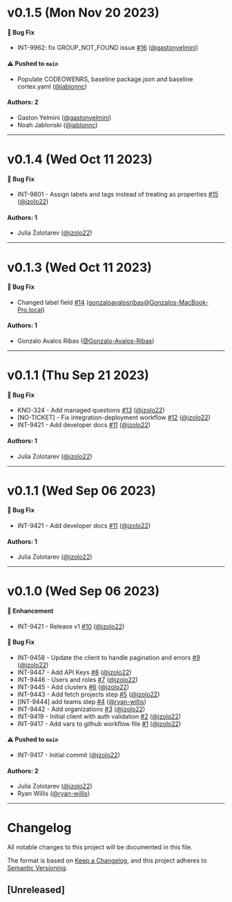# v0.1.5 (Mon Nov 20 2023)

#### 🐛 Bug Fix

- INT-9962: fix GROUP_NOT_FOUND issue [#16](https://github.com/JupiterOne/graph-mongodb/pull/16) ([@gastonyelmini](https://github.com/gastonyelmini))

#### ⚠️ Pushed to `main`

- Populate CODEOWENRS, baseline package.json and baseline cortex.yaml ([@jablonnc](https://github.com/jablonnc))

#### Authors: 2

- Gaston Yelmini ([@gastonyelmini](https://github.com/gastonyelmini))
- Noah Jablonski ([@jablonnc](https://github.com/jablonnc))

---

# v0.1.4 (Wed Oct 11 2023)

#### 🐛 Bug Fix

- INT-9801 - Assign labels and tags instead of treating as properties [#15](https://github.com/JupiterOne/graph-mongodb/pull/15) ([@jzolo22](https://github.com/jzolo22))

#### Authors: 1

- Julia Zolotarev ([@jzolo22](https://github.com/jzolo22))

---

# v0.1.3 (Wed Oct 11 2023)

#### 🐛 Bug Fix

- Changed label field [#14](https://github.com/JupiterOne/graph-mongodb/pull/14) (gonzaloavalosribas@Gonzalos-MacBook-Pro.local)

#### Authors: 1

- Gonzalo Avalos Ribas ([@Gonzalo-Avalos-Ribas](https://github.com/Gonzalo-Avalos-Ribas))

---

# v0.1.1 (Thu Sep 21 2023)

#### 🐛 Bug Fix

- KNO-324 - Add managed questions [#13](https://github.com/JupiterOne/graph-mongodb/pull/13) ([@jzolo22](https://github.com/jzolo22))
- [NO-TICKET] - Fix integration-deployment workflow [#12](https://github.com/JupiterOne/graph-mongodb/pull/12) ([@jzolo22](https://github.com/jzolo22))
- INT-9421 - Add developer docs [#11](https://github.com/JupiterOne/graph-mongodb/pull/11) ([@jzolo22](https://github.com/jzolo22))

#### Authors: 1

- Julia Zolotarev ([@jzolo22](https://github.com/jzolo22))

---

# v0.1.1 (Wed Sep 06 2023)

#### 🐛 Bug Fix

- INT-9421 - Add developer docs [#11](https://github.com/JupiterOne/graph-mongodb/pull/11) ([@jzolo22](https://github.com/jzolo22))

#### Authors: 1

- Julia Zolotarev ([@jzolo22](https://github.com/jzolo22))

---

# v0.1.0 (Wed Sep 06 2023)

#### 🚀 Enhancement

- INT-9421 - Release v1 [#10](https://github.com/JupiterOne/graph-mongodb/pull/10) ([@jzolo22](https://github.com/jzolo22))

#### 🐛 Bug Fix

- INT-9458 - Update the client to handle pagination and errors [#9](https://github.com/JupiterOne/graph-mongodb/pull/9) ([@jzolo22](https://github.com/jzolo22))
- INT-9447 - Add API Keys [#8](https://github.com/JupiterOne/graph-mongodb/pull/8) ([@jzolo22](https://github.com/jzolo22))
- INT-9446 - Users and roles [#7](https://github.com/JupiterOne/graph-mongodb/pull/7) ([@jzolo22](https://github.com/jzolo22))
- INT-9445 - Add clusters [#6](https://github.com/JupiterOne/graph-mongodb/pull/6) ([@jzolo22](https://github.com/jzolo22))
- INT-9443 - Add fetch projects step [#5](https://github.com/JupiterOne/graph-mongodb/pull/5) ([@jzolo22](https://github.com/jzolo22))
- [INT-9444] add teams step [#4](https://github.com/JupiterOne/graph-mongodb/pull/4) ([@ryan-willis](https://github.com/ryan-willis))
- INT-9442 - Add organizations [#3](https://github.com/JupiterOne/graph-mongodb/pull/3) ([@jzolo22](https://github.com/jzolo22))
- INT-9419 - Initial client with auth validation [#2](https://github.com/JupiterOne/graph-mongodb/pull/2) ([@jzolo22](https://github.com/jzolo22))
- INT-9417 - Add vars to github workflow file [#1](https://github.com/JupiterOne/graph-mongodb/pull/1) ([@jzolo22](https://github.com/jzolo22))

#### ⚠️ Pushed to `main`

- INT-9417 - Initial commit ([@jzolo22](https://github.com/jzolo22))

#### Authors: 2

- Julia Zolotarev ([@jzolo22](https://github.com/jzolo22))
- Ryan Willis ([@ryan-willis](https://github.com/ryan-willis))

---

# Changelog

All notable changes to this project will be documented in this file.

The format is based on [Keep a Changelog](https://keepachangelog.com/en/1.0.0/),
and this project adheres to
[Semantic Versioning](https://semver.org/spec/v2.0.0.html).

## [Unreleased]
